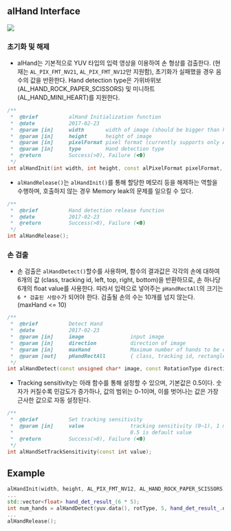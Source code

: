 ## alHand Interface

![][fig_hand_ex]

[fig_hand_ex]: figs/hand_example.png

### 초기화 및 해제
* alHand는 기본적으로 YUV 타입의 입력 영상을 이용하여 손 형상를 검출한다. (현재는 `AL_PIX_FMT_NV21`, `AL_PIX_FMT_NV12`만 지원함), 초기화가 실패했을 경우 음수의 값을 반환한다. Hand detection type은 가위바위보(AL_HAND_ROCK_PAPER_SCISSORS) 및 미니하트(AL_HAND_MINI_HEART)를 지원한다.
```cpp
/**
 *  @brief          alHand Initialization function
 *  @date           2017-02-23
 *  @param [in]     width       width of image (should be bigger than height)
 *  @param [in]     height      height of image
 *  @param [in]     pixelFormat pixel format (currently supports only AL_PIX_FMT_NV21 and AL_PIX_FMT_NV12)
 *  @param [in]     type        Hand detection type
 *  @return         Success(>0), Failure (<0)
 */
int alHandInit(int width, int height, const alPixelFormat pixelFormat, HandDetectionType type = AL_HAND_ROCK_PAPER_SCISSORS);
```

* `alHandRelease()`는 `alHandInit()`를 통해 할당한 메모리 등을 해제하는 역할을 수행하며, 호출하지 않는 경우 Memory leak의 문제를 일으킬 수 있다.
```cpp
/**
 *  @brief          Hand detection release function
 *  @date           2017-02-23
 *  @return         Success(>0), Failure (<0)
 */
int alHandRelease();
```

### 손 검출
* 손 검출은 `alHandDetect()`할수를 사용하며,  함수의 결과값은 각각의 손에 대하여 6개의 값 (class, tracking id, left, top, right, bottom)을 반환하므로, 손 하나당 6개의 float value를 사용한다. 따라서 입력으로 넣어주는 `pHandRectAll`의 크기는 `6 * 검출된 사람수`가 되어야 한다. 검출될 손의 수는 10개를 넘지 않는다. (maxHand <= 10)
```cpp
/**
 *  @brief          Detect Hand
 *  @date           2017-02-23
 *  @param [in]     image               input image
 *  @param [in]     direction           direction of image
 *  @param [in]     maxHand             Maximum number of hands to be detected. (<=10)
 *  @param [out]    pHandRectAll        { class, tracking id, rectangle(l, t, r, b) } array of hand
 */
int alHandDetect(const unsigned char* image, const RotationType direction, const int maxHand, float* pHandRectAll);
```

* Tracking sensitivity는 아래 함수를 통해 설정할 수 있으며, 기본값은 0.5이다. 숫자가 커질수록 민감도가 증가하나, 값의 범위는 0-1이며, 이를 벗어나는 값은 가장 근사한 값으로 자동 설정된다.
```cpp
/**
 *  @brief          Set tracking sensitivity
 *  @param [in]     value               tracking sensitivity (0~1), 1 means most sensitive, 0 means least sensitive.
 *                                      0.5 is default value
 *  @return         Success(>0), Failure (<0)
 */
int alHandSetTrackSensitivity(const int value);
```

## Example

```cpp
alHandInit(width, height, AL_PIX_FMT_NV12, AL_HAND_ROCK_PAPER_SCISSORS);
...
std::vector<float> hand_det_result_(6 * 5);
int num_hands = alHandDetect(yuv.data(), rotType, 5, hand_det_result_.data());
...
alHandRelease();
```
